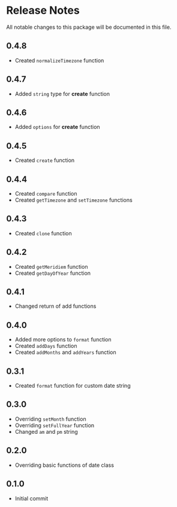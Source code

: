 # Release Notes
All notable changes to this package will be documented in this file.

## 0.4.8
- Created `normalizeTimezone` function

## 0.4.7
- Added `string` type for **create** function

## 0.4.6
- Added `options` for **create** function

## 0.4.5
- Created `create` function

## 0.4.4
- Created `compare` function
- Created `getTimezone` and `setTimezone` functions

## 0.4.3
- Created `clone` function

## 0.4.2
- Created `getMeridiem` function
- Created `getDayOfYear` function

## 0.4.1
- Changed return of add functions

## 0.4.0
- Added more options to `format` function
- Created `addDays` function
- Created `addMonths` and `addYears` function

## 0.3.1
- Created `format` function for custom date string

## 0.3.0
- Overriding `setMonth` function
- Overriding `setFullYear` function
- Changed `am` and `pm` string

## 0.2.0
- Overriding basic functions of date class

## 0.1.0
- Initial commit
